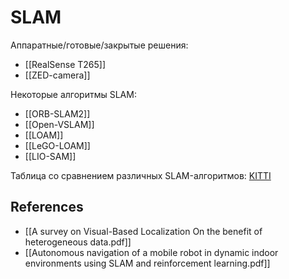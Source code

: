 # SLAM

Аппаратные/готовые/закрытые решения:
- [[RealSense T265]]
- [[ZED-camera]]

Некоторые алгоритмы SLAM:
- [[ORB-SLAM2]]
- [[Open-VSLAM]]
- [[LOAM]]
- [[LeGO-LOAM]]
- [[LIO-SAM]]

Таблица со сравнением различных SLAM-алгоритмов: [KITTI](http://www.cvlibs.net/datasets/kitti/eval_odometry.php)

## References
- [[A survey on Visual-Based Localization On the benefit of heterogeneous data.pdf]]
- [[Autonomous navigation of a mobile robot in dynamic indoor environments using SLAM and reinforcement learning.pdf]]